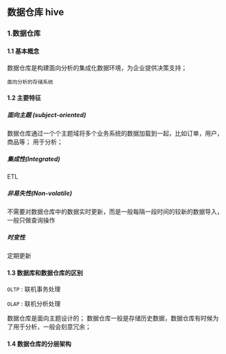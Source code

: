 ## 数据仓库 hive 

### 1.数据仓库 

####  1.1 基本概念

数据仓库是构建面向分析的集成化数据环境，为企业提供决策支持；

`面向分析的存储系统`

#### 1.2 主要特征
##### 面向主题 (subject-oriented)
数据仓库通过一个个主题域将多个业务系统的数据加载到一起，比如订单，用户，商品等；
用于分析；

##### 集成性(Integrated)

ETL 

##### 非易失性(Non-volatile)

不需要对数据仓库中的数据实时更新，而是一般每隔一段时间的较新的数据导入，
一般只做查询操作

##### 时变性


定期更新 
#### 1.3 数据库和数据仓库的区别

`OLTP` : 联机事务处理

`OLAP` : 联机分析处理

数据仓库是面向主题设计的；
数据仓库一般是存储历史数据，数据仓库有时候为了用于分析，一般会刻意冗余；

#### 1.4 数据仓库的分层架构
